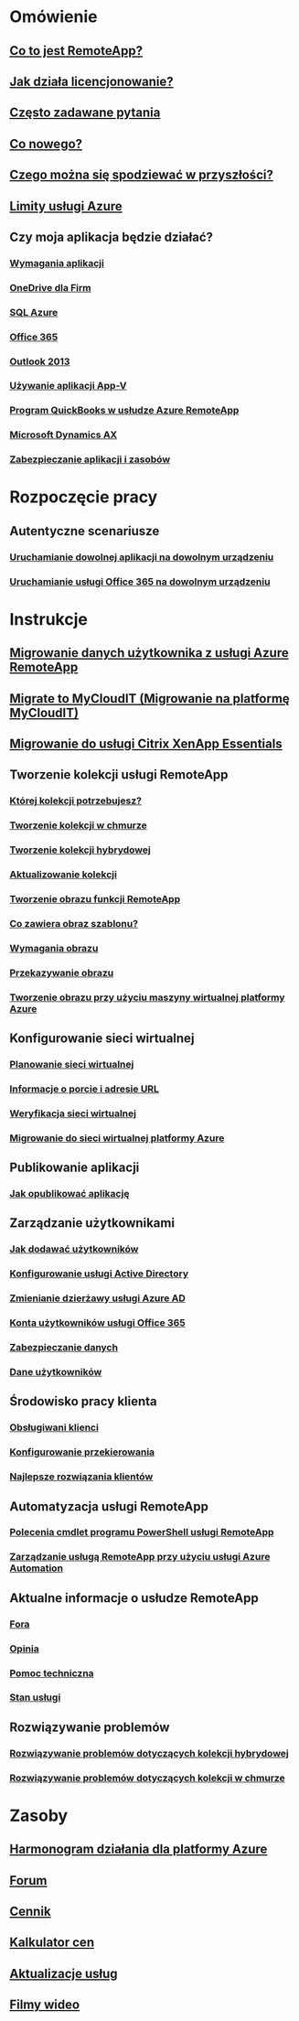 # Omówienie
## [Co to jest RemoteApp?](remoteapp-whatis.md)
## [Jak działa licencjonowanie?](remoteapp-licensing.md)
## [Często zadawane pytania](remoteapp-faq.md)
## [Co nowego?](remoteapp-whatsnew.md)
## [Czego można się spodziewać w przyszłości?](remoteapp-roadmap.md)
## [Limity usługi Azure](../azure-subscription-service-limits.md)
## Czy moja aplikacja będzie działać?
### [Wymagania aplikacji](remoteapp-appreqs.md)
### [OneDrive dla Firm](remoteapp-onedrive.md)
### [SQL Azure](remoteapp-sql.md)
### [Office 365](remoteapp-o365.md)
### [Outlook 2013](remoteapp-outlook.md)
### [Używanie aplikacji App-V](remoteapp-appv.md)
### [Program QuickBooks w usłudze Azure RemoteApp](remoteapp-quickbooks.md)
### [Microsoft Dynamics AX](https://mbs.microsoft.com/customersource/global/ax/learning/documentation/msdax2012r3azremappprg)
### [Zabezpieczanie aplikacji i zasobów](remoteapp-secure.md)


# Rozpoczęcie pracy
## Autentyczne scenariusze
### [Uruchamianie dowolnej aplikacji na dowolnym urządzeniu](remoteapp-anyapp.md)
### [Uruchamianie usługi Office 365 na dowolnym urządzeniu](remoteapp-tutorial-o365anywhere.md)

# Instrukcje

## [Migrowanie danych użytkownika z usługi Azure RemoteApp](remoteapp-migrate.md)
## [Migrate to MyCloudIT (Migrowanie na platformę MyCloudIT)](remoteapp-migrate-mycloudit.md)
## [Migrowanie do usługi Citrix XenApp Essentials](remoteapp-migrate-citrix.md)
## Tworzenie kolekcji usługi RemoteApp
### [Której kolekcji potrzebujesz?](remoteapp-collections.md)
### [Tworzenie kolekcji w chmurze](remoteapp-create-cloud-deployment.md)
### [Tworzenie kolekcji hybrydowej](remoteapp-create-hybrid-deployment.md)
### [Aktualizowanie kolekcji](remoteapp-update.md)
### [Tworzenie obrazu funkcji RemoteApp](remoteapp-imageoptions.md)
### [Co zawiera obraz szablonu?](remoteapp-images.md)
### [Wymagania obrazu](remoteapp-imagereqs.md)
### [Przekazywanie obrazu](remoteapp-uploadimage.md)
### [Tworzenie obrazu przy użyciu maszyny wirtualnej platformy Azure](remoteapp-image-on-azurevm.md)
## Konfigurowanie sieci wirtualnej
### [Planowanie sieci wirtualnej](remoteapp-planvnet.md)
### [Informacje o porcie i adresie URL](remoteapp-ports.md)
### [Weryfikacja sieci wirtualnej](remoteapp-vnet.md)
### [Migrowanie do sieci wirtualnej platformy Azure](remoteapp-migratevnet.md)
## Publikowanie aplikacji
### [Jak opublikować aplikację](remoteapp-publish.md)
## Zarządzanie użytkownikami
### [Jak dodawać użytkowników](remoteapp-user.md)
### [Konfigurowanie usługi Active Directory](remoteapp-ad.md)
### [Zmienianie dzierżawy usługi Azure AD](remoteapp-changetenant.md)
### [Konta użytkowników usługi Office 365](remoteapp-o365user.md)
### [Zabezpieczanie danych](remoteapp-secureaccess.md)
### [Dane użytkowników](remoteapp-upd.md)
## Środowisko pracy klienta
### [Obsługiwani klienci](remoteapp-clients.md)
### [Konfigurowanie przekierowania](remoteapp-redirection.md)
### [Najlepsze rozwiązania klientów](remoteapp-clientbestpractices.md)
## Automatyzacja usługi RemoteApp
### [Polecenia cmdlet programu PowerShell usługi RemoteApp](remoteapp-tutorial-arawithpowershell.md)
### [Zarządzanie usługą RemoteApp przy użyciu usługi Azure Automation](automation-manage-remote-app.md)
## Aktualne informacje o usłudze RemoteApp
### [Fora](http://feedback.azure.com/forums/247748-azure-remoteapp)
### [Opinia](http://feedback.azure.com/forums/247748-azure-remoteapp)
### [Pomoc techniczna](https://azure.microsoft.com/support/plans/)
### [Stan usługi](https://azure.microsoft.com/status/)
## Rozwiązywanie problemów
### [Rozwiązywanie problemów dotyczących kolekcji hybrydowej](remoteapp-hybridtrouble.md)
### [Rozwiązywanie problemów dotyczących kolekcji w chmurze](remoteapp-cloudtrouble.md)

# Zasoby
## [Harmonogram działania dla platformy Azure](https://azure.microsoft.com/roadmap/)
## [Forum](https://social.msdn.microsoft.com/Forums/home?forum=AzureRemoteApp)
## [Cennik](https://azure.microsoft.com/pricing/details/remoteapp/)
## [Kalkulator cen](https://azure.microsoft.com/pricing/calculator/)
## [Aktualizacje usług](https://azure.microsoft.com/updates/?product=remoteapp)
## [Filmy wideo](https://azure.microsoft.com/documentation/videos/index/?services=remoteapp)

